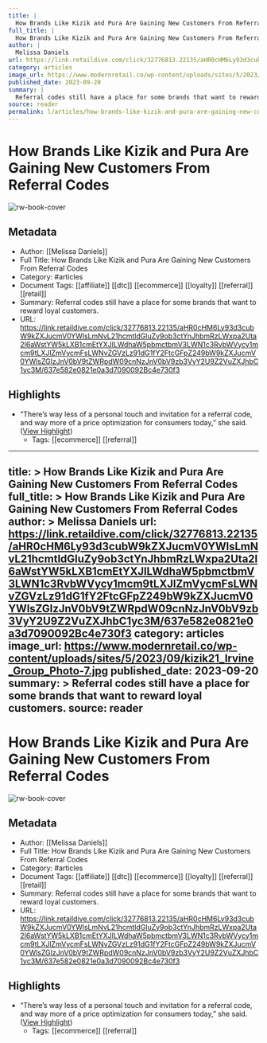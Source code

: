 ```yaml
---
title: |
  How Brands Like Kizik and Pura Are Gaining New Customers From Referral Codes
full_title: |
  How Brands Like Kizik and Pura Are Gaining New Customers From Referral Codes
author: |
  Melissa Daniels
url: https://link.retaildive.com/click/32776813.22135/aHR0cHM6Ly93d3cubW9kZXJucmV0YWlsLmNvL21hcmtldGluZy9ob3ctYnJhbmRzLWxpa2Uta2l6aWstYW5kLXB1cmEtYXJlLWdhaW5pbmctbmV3LWN1c3RvbWVycy1mcm9tLXJlZmVycmFsLWNvZGVzLz91dG1fY2FtcGFpZ249bW9kZXJucmV0YWlsZGlzJnV0bV9tZWRpdW09cnNzJnV0bV9zb3VyY2U9Z2VuZXJhbC1yc3M/637e582e0821e0a3d7090092Bc4e730f3
category: articles
image_url: https://www.modernretail.co/wp-content/uploads/sites/5/2023/09/kizik21_Irvine_Group_Photo-7.jpg
published_date: 2023-09-20
summary: |
  Referral codes still have a place for some brands that want to reward loyal customers.
source: reader
permalink: l/articles/how-brands-like-kizik-and-pura-are-gaining-new-customers-from-referral-codes
---
```

# How Brands Like Kizik and Pura Are Gaining New Customers From Referral Codes

![rw-book-cover](https://www.modernretail.co/wp-content/uploads/sites/5/2023/09/kizik21_Irvine_Group_Photo-7.jpg)

## Metadata
- Author: [[Melissa Daniels]]
- Full Title: How Brands Like Kizik and Pura Are Gaining New Customers From Referral Codes
- Category: #articles
- Document Tags: [[affiliate]] [[dtc]] [[ecommerce]] [[loyalty]] [[referral]] [[retail]] 
- Summary: Referral codes still have a place for some brands that want to reward loyal customers.
- URL: https://link.retaildive.com/click/32776813.22135/aHR0cHM6Ly93d3cubW9kZXJucmV0YWlsLmNvL21hcmtldGluZy9ob3ctYnJhbmRzLWxpa2Uta2l6aWstYW5kLXB1cmEtYXJlLWdhaW5pbmctbmV3LWN1c3RvbWVycy1mcm9tLXJlZmVycmFsLWNvZGVzLz91dG1fY2FtcGFpZ249bW9kZXJucmV0YWlsZGlzJnV0bV9tZWRpdW09cnNzJnV0bV9zb3VyY2U9Z2VuZXJhbC1yc3M/637e582e0821e0a3d7090092Bc4e730f3

## Highlights
- “There’s way less of a personal touch and invitation for a referral code, and way more of a price optimization for consumers today,” she said. ([View Highlight](https://read.readwise.io/read/01hcf1n1nms0sznegt4f644j5g))
    - Tags: [[ecommerce]] [[referral]] 


---
title: >
  How Brands Like Kizik and Pura Are Gaining New Customers From Referral Codes
full_title: >
  How Brands Like Kizik and Pura Are Gaining New Customers From Referral Codes
author: >
  Melissa Daniels
url: https://link.retaildive.com/click/32776813.22135/aHR0cHM6Ly93d3cubW9kZXJucmV0YWlsLmNvL21hcmtldGluZy9ob3ctYnJhbmRzLWxpa2Uta2l6aWstYW5kLXB1cmEtYXJlLWdhaW5pbmctbmV3LWN1c3RvbWVycy1mcm9tLXJlZmVycmFsLWNvZGVzLz91dG1fY2FtcGFpZ249bW9kZXJucmV0YWlsZGlzJnV0bV9tZWRpdW09cnNzJnV0bV9zb3VyY2U9Z2VuZXJhbC1yc3M/637e582e0821e0a3d7090092Bc4e730f3
category: articles
image_url: https://www.modernretail.co/wp-content/uploads/sites/5/2023/09/kizik21_Irvine_Group_Photo-7.jpg
published_date: 2023-09-20
summary: >
  Referral codes still have a place for some brands that want to reward loyal customers.
source: reader
---
# How Brands Like Kizik and Pura Are Gaining New Customers From Referral Codes

![rw-book-cover](https://www.modernretail.co/wp-content/uploads/sites/5/2023/09/kizik21_Irvine_Group_Photo-7.jpg)

## Metadata
- Author: [[Melissa Daniels]]
- Full Title: How Brands Like Kizik and Pura Are Gaining New Customers From Referral Codes
- Category: #articles
- Document Tags: [[affiliate]] [[dtc]] [[ecommerce]] [[loyalty]] [[referral]] [[retail]] 
- Summary: Referral codes still have a place for some brands that want to reward loyal customers.
- URL: https://link.retaildive.com/click/32776813.22135/aHR0cHM6Ly93d3cubW9kZXJucmV0YWlsLmNvL21hcmtldGluZy9ob3ctYnJhbmRzLWxpa2Uta2l6aWstYW5kLXB1cmEtYXJlLWdhaW5pbmctbmV3LWN1c3RvbWVycy1mcm9tLXJlZmVycmFsLWNvZGVzLz91dG1fY2FtcGFpZ249bW9kZXJucmV0YWlsZGlzJnV0bV9tZWRpdW09cnNzJnV0bV9zb3VyY2U9Z2VuZXJhbC1yc3M/637e582e0821e0a3d7090092Bc4e730f3

## Highlights
- “There’s way less of a personal touch and invitation for a referral code, and way more of a price optimization for consumers today,” she said. ([View Highlight](https://read.readwise.io/read/01hcf1n1nms0sznegt4f644j5g))
    - Tags: [[ecommerce]] [[referral]] 


